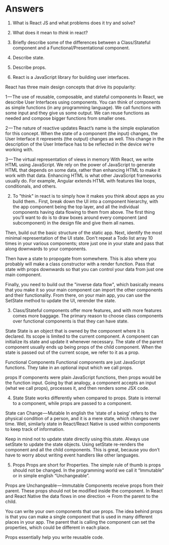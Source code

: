 # Answers

1.  What is React JS and what problems does it try and solve?

1.  What does it mean to _think_ in react?

1.  Briefly describe some of the differences between a Class/Stateful component and a Functional/Presentational component.

1.  Describe state.

1.  Describe props.



1. React is a JavaScript library for building user interfaces. 

React has three main design concepts that drive its popularity:

1 — The use of reusable, composable, and stateful components
In React, we describe User Interfaces using components. You can think of components as simple functions (in any programming language). We call functions with some input and they give us some output. We can reuse functions as needed and compose bigger functions from smaller ones.

2 — The nature of reactive updates
React’s name is the simple explanation for this concept. When the state of a component (the input) changes, the User Interface it represents (the output) changes as well. This change in the description of the User Interface has to be reflected in the device we’re working with.

3 — The virtual representation of views in memory
With React, we write HTML using JavaScript. We rely on the power of JavaScript to generate HTML that depends on some data, rather than enhancing HTML to make it work with that data. Enhancing HTML is what other JavaScript frameworks usually do. For example, Angular extends HTML with features like loops, conditionals, and others.


2. To "think" in react is to simply how it makes you think about apps as you build them.. First, break down the UI into a component hierarchy, with the app component being the top layer, and all the individual components having data flowing to them from above. 
The first thing you’ll want to do is to draw boxes around every component (and subcomponent) in the design file and give them all names.

Then, build out the basic structure of the static app. Next, identify the most minimal representation of the UI state. Don't repeat a Todo list array 10 times in your various components; store just one in your state and pass that along downwards to your components.

Then have a state to propogate from somewhere. This is also where you probably will make a class constructor with a render function. Pass that state with props downwards so that you can control your data from just one main component.

Finally, you need to build out the "inverse data flow", which basically means that you make it so your main component can import the other components and their functionality. From there, on your main app, you can use the SetState method to update the UI, rerender the state. 

3. Class/Stateful components  offer more features, and with more features comes more baggage. The primary reason to choose class components over functional components is that they can have state.

State
State is an object that is owned by the component where it is declared. Its scope is limited to the current component. A component can initialize its state and update it whenever necessary. The state of the parent component usually ends up being props of the child component. When the state is passed out of the current scope, we refer to it as a prop.

Functional Components
Functional components are just JavaScript functions. They take in an optional input which we call props.

props
If components were plain JavaScript functions, then props would be the function input. Going by that analogy, a component accepts an input (what we call props), processes it, and then renders some JSX code.

4. State
State works differently when compared to props. State is internal to a component, while props are passed to a component.

State can Change — Mutable
In english the ‘state of a being’ refers to the physical condition of a person, and it is a mere state, which changes over time. Well, similarly state in React/React Native is used within components to keep track of information.

Keep in mind not to update state directly using this.state. Always use setState to update the state objects. Using setState re-renders the component and all the child components. This is great, because you don’t have to worry about writing event handlers like other languages.


5. Props
Props are short for Properties. The simple rule of thumb is props should not be changed. In the programming world we call it “Immutable” or in simple english “Unchangeable”.

Props are Unchangeable — Immutable
Components receive props from their parent. These props should not be modified inside the component. In React and React Native the data flows in one direction -> From the parent to the child.

You can write your own components that use props. The idea behind props is that you can make a single component that is used in many different places in your app. The parent that is calling the component can set the properties, which could be different in each place.

Props essentially help you write reusable code.




